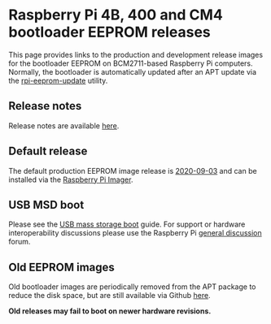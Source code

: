 # Raspberry Pi 4B, 400 and CM4 bootloader EEPROM releases
This page provides links to the production and development release images for the bootloader EEPROM on BCM2711-based Raspberry Pi computers. Normally, the 
bootloader is automatically updated after an APT update via the [rpi-eeprom-update](https://www.raspberrypi.org/documentation/hardware/raspberrypi/booteeprom.md)
utility. 

## Release notes
Release notes are available [here](https://github.com/raspberrypi/rpi-eeprom/blob/master/firmware/release-notes.md).

## Default release
The default production EEPROM image release is [2020-09-03](https://github.com/raspberrypi/rpi-eeprom/releases/tag/v2020.09.03-138a1) and can be installed via the [Raspberry Pi Imager](https://www.raspberrypi.org/downloads/).

## USB MSD boot
Please see the [USB mass storage boot](https://www.raspberrypi.org/documentation/hardware/raspberrypi/bootmodes/msd.md) guide.
For support or hardware interoperability discussions please use the Raspberry Pi [general discussion](https://www.raspberrypi.org/forums/viewforum.php?f=63) forum.

## Old EEPROM images
Old bootloader images are periodically removed from the APT package to reduce the disk space, but are still available via Github [here](https://github.com/raspberrypi/rpi-eeprom/tree/master/firmware/old).

**Old releases may fail to boot on newer hardware revisions.**
